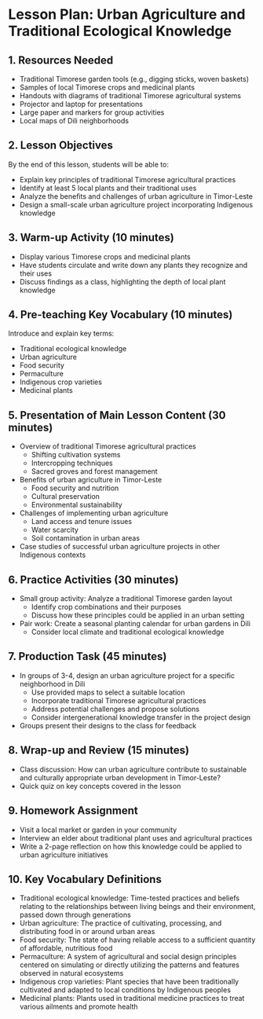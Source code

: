 # Lesson Plan: Urban Agriculture and Traditional Ecological Knowledge

## 1. Resources Needed

- Traditional Timorese garden tools (e.g., digging sticks, woven baskets)
- Samples of local Timorese crops and medicinal plants
- Handouts with diagrams of traditional Timorese agricultural systems
- Projector and laptop for presentations
- Large paper and markers for group activities
- Local maps of Dili neighborhoods

## 2. Lesson Objectives

By the end of this lesson, students will be able to:
- Explain key principles of traditional Timorese agricultural practices
- Identify at least 5 local plants and their traditional uses
- Analyze the benefits and challenges of urban agriculture in Timor-Leste
- Design a small-scale urban agriculture project incorporating Indigenous knowledge

## 3. Warm-up Activity (10 minutes)

- Display various Timorese crops and medicinal plants
- Have students circulate and write down any plants they recognize and their uses
- Discuss findings as a class, highlighting the depth of local plant knowledge

## 4. Pre-teaching Key Vocabulary (10 minutes)

Introduce and explain key terms:
- Traditional ecological knowledge
- Urban agriculture
- Food security
- Permaculture
- Indigenous crop varieties
- Medicinal plants

## 5. Presentation of Main Lesson Content (30 minutes)

- Overview of traditional Timorese agricultural practices
  * Shifting cultivation systems
  * Intercropping techniques
  * Sacred groves and forest management
- Benefits of urban agriculture in Timor-Leste
  * Food security and nutrition
  * Cultural preservation
  * Environmental sustainability
- Challenges of implementing urban agriculture
  * Land access and tenure issues
  * Water scarcity
  * Soil contamination in urban areas
- Case studies of successful urban agriculture projects in other Indigenous contexts

## 6. Practice Activities (30 minutes)

- Small group activity: Analyze a traditional Timorese garden layout
  * Identify crop combinations and their purposes
  * Discuss how these principles could be applied in an urban setting
- Pair work: Create a seasonal planting calendar for urban gardens in Dili
  * Consider local climate and traditional ecological knowledge

## 7. Production Task (45 minutes)

- In groups of 3-4, design an urban agriculture project for a specific neighborhood in Dili
  * Use provided maps to select a suitable location
  * Incorporate traditional Timorese agricultural practices
  * Address potential challenges and propose solutions
  * Consider intergenerational knowledge transfer in the project design
- Groups present their designs to the class for feedback

## 8. Wrap-up and Review (15 minutes)

- Class discussion: How can urban agriculture contribute to sustainable and culturally appropriate urban development in Timor-Leste?
- Quick quiz on key concepts covered in the lesson

## 9. Homework Assignment

- Visit a local market or garden in your community
- Interview an elder about traditional plant uses and agricultural practices
- Write a 2-page reflection on how this knowledge could be applied to urban agriculture initiatives

## 10. Key Vocabulary Definitions

- Traditional ecological knowledge: Time-tested practices and beliefs relating to the relationships between living beings and their environment, passed down through generations
- Urban agriculture: The practice of cultivating, processing, and distributing food in or around urban areas
- Food security: The state of having reliable access to a sufficient quantity of affordable, nutritious food
- Permaculture: A system of agricultural and social design principles centered on simulating or directly utilizing the patterns and features observed in natural ecosystems
- Indigenous crop varieties: Plant species that have been traditionally cultivated and adapted to local conditions by Indigenous peoples
- Medicinal plants: Plants used in traditional medicine practices to treat various ailments and promote health
